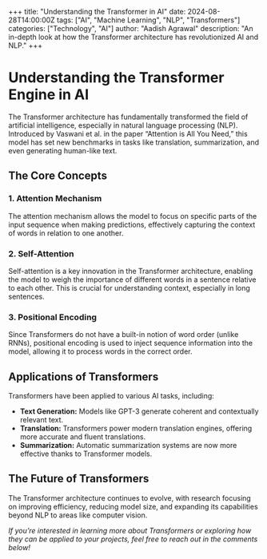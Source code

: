 +++
title: "Understanding the Transformer in AI"
date: 2024-08-28T14:00:00Z
tags: ["AI", "Machine Learning", "NLP", "Transformers"]
categories: ["Technology", "AI"]
author: "Aadish Agrawal"
description: "An in-depth look at how the Transformer architecture has revolutionized AI and NLP."
+++

# Understanding the Transformer Engine in AI

The Transformer architecture has fundamentally transformed the field of artificial intelligence, especially in natural language processing (NLP). Introduced by Vaswani et al. in the paper “Attention is All You Need,” this model has set new benchmarks in tasks like translation, summarization, and even generating human-like text.

## The Core Concepts

### 1. **Attention Mechanism**
The attention mechanism allows the model to focus on specific parts of the input sequence when making predictions, effectively capturing the context of words in relation to one another.

### 2. **Self-Attention**
Self-attention is a key innovation in the Transformer architecture, enabling the model to weigh the importance of different words in a sentence relative to each other. This is crucial for understanding context, especially in long sentences.

### 3. **Positional Encoding**
Since Transformers do not have a built-in notion of word order (unlike RNNs), positional encoding is used to inject sequence information into the model, allowing it to process words in the correct order.

## Applications of Transformers

Transformers have been applied to various AI tasks, including:

- **Text Generation:** Models like GPT-3 generate coherent and contextually relevant text.
- **Translation:** Transformers power modern translation engines, offering more accurate and fluent translations.
- **Summarization:** Automatic summarization systems are now more effective thanks to Transformer models.

## The Future of Transformers

The Transformer architecture continues to evolve, with research focusing on improving efficiency, reducing model size, and expanding its capabilities beyond NLP to areas like computer vision.


_If you’re interested in learning more about Transformers or exploring how they can be applied to your projects, feel free to reach out in the comments below!_
